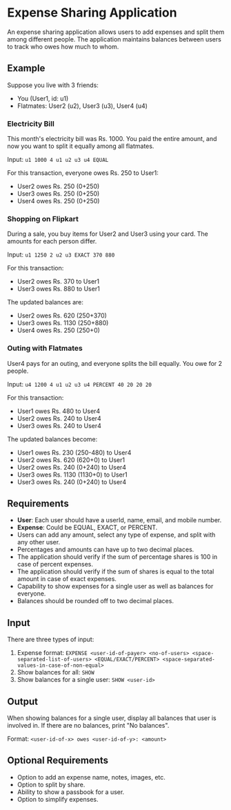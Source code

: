# Expense Sharing Application

An expense sharing application allows users to add expenses and split them among different people. The application maintains balances between users to track who owes how much to whom.

## Example

Suppose you live with 3 friends:

- You (User1, id: u1)
- Flatmates: User2 (u2), User3 (u3), User4 (u4)

### Electricity Bill

This month's electricity bill was Rs. 1000. You paid the entire amount, and now you want to split it equally among all flatmates.

Input: `u1 1000 4 u1 u2 u3 u4 EQUAL`

For this transaction, everyone owes Rs. 250 to User1:

- User2 owes Rs. 250 (0+250)
- User3 owes Rs. 250 (0+250)
- User4 owes Rs. 250 (0+250)

### Shopping on Flipkart

During a sale, you buy items for User2 and User3 using your card. The amounts for each person differ.

Input: `u1 1250 2 u2 u3 EXACT 370 880`

For this transaction:

- User2 owes Rs. 370 to User1
- User3 owes Rs. 880 to User1

The updated balances are:

- User2 owes Rs. 620 (250+370)
- User3 owes Rs. 1130 (250+880)
- User4 owes Rs. 250 (250+0)

### Outing with Flatmates

User4 pays for an outing, and everyone splits the bill equally. You owe for 2 people.

Input: `u4 1200 4 u1 u2 u3 u4 PERCENT 40 20 20 20`

For this transaction:

- User1 owes Rs. 480 to User4
- User2 owes Rs. 240 to User4
- User3 owes Rs. 240 to User4

The updated balances become:

- User1 owes Rs. 230 (250-480) to User4
- User2 owes Rs. 620 (620+0) to User1
- User2 owes Rs. 240 (0+240) to User4
- User3 owes Rs. 1130 (1130+0) to User1
- User3 owes Rs. 240 (0+240) to User4

## Requirements

- **User**: Each user should have a userId, name, email, and mobile number.
- **Expense**: Could be EQUAL, EXACT, or PERCENT.
- Users can add any amount, select any type of expense, and split with any other user.
- Percentages and amounts can have up to two decimal places.
- The application should verify if the sum of percentage shares is 100 in case of percent expenses.
- The application should verify if the sum of shares is equal to the total amount in case of exact expenses.
- Capability to show expenses for a single user as well as balances for everyone.
- Balances should be rounded off to two decimal places.

## Input

There are three types of input:

1. Expense format: `EXPENSE <user-id-of-payer> <no-of-users> <space-separated-list-of-users> <EQUAL/EXACT/PERCENT> <space-separated-values-in-case-of-non-equal>`
2. Show balances for all: `SHOW`
3. Show balances for a single user: `SHOW <user-id>`

## Output

When showing balances for a single user, display all balances that user is involved in. If there are no balances, print "No balances".

Format: `<user-id-of-x> owes <user-id-of-y>: <amount>`

## Optional Requirements

- Option to add an expense name, notes, images, etc.
- Option to split by share.
- Ability to show a passbook for a user.
- Option to simplify expenses.
